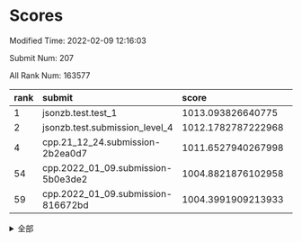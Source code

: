 # Scores

Modified Time: 2022-02-09 12:16:03

Submit Num: 207

All Rank Num: 163577

| rank |               submit               |       score        |       sigma        | pk_num |
| :--- | :--------------------------------- | :----------------- | :----------------- | :----- |
| 1    | jsonzb.test.test_1                 | 1013.093826640775  | 0.8186343233951304 | 3162   |
| 2    | jsonzb.test.submission_level_4     | 1012.1782787222968 | 0.7981962949099701 | 3154   |
| 4    | cpp.21_12_24.submission-2b2ea0d7   | 1011.6527940267998 | 0.7811005073031921 | 3161   |
| 54   | cpp.2022_01_09.submission-5b0e3de2 | 1004.8821876102958 | 0.7230460204079392 | 3162   |
| 59   | cpp.2022_01_09.submission-816672bd | 1004.3991909213933 | 0.7459805530365055 | 3163   |


<details>
<summary>全部</summary>

| rank |                 submit                 |       score        |       sigma        | pk_num |
| :--- | :------------------------------------- | :----------------- | :----------------- | :----- |
| 1    | jsonzb.test.test_1                     | 1013.093826640775  | 0.8186343233951304 | 3162   |
| 2    | jsonzb.test.submission_level_4         | 1012.1782787222968 | 0.7981962949099701 | 3154   |
| 3    | gobigger.level_3.submission_level_3_19 | 1011.8024437398951 | 0.7868783583290323 | 3162   |
| 4    | cpp.21_12_24.submission-2b2ea0d7       | 1011.6527940267998 | 0.7811005073031921 | 3161   |
| 5    | gobigger.level_3.submission_level_3_34 | 1011.6172698775756 | 0.7779020159749913 | 3159   |
| 6    | gobigger.level_3.submission_level_3_24 | 1011.598617482265  | 0.8017293246758388 | 3159   |
| 7    | gobigger.level_3.submission_level_3_22 | 1011.4669117125575 | 0.7629198786202228 | 3160   |
| 8    | gobigger.level_3.submission_level_3_6  | 1011.35608981051   | 0.7841038665510085 | 3167   |
| 9    | gobigger.level_3.submission_level_3_30 | 1011.2957297942958 | 0.7642458243042648 | 3165   |
| 10   | gobigger.level_3.submission_level_3_43 | 1011.2927472049233 | 0.7950170075929333 | 3160   |
| 11   | gobigger.level_3.submission_level_3_27 | 1011.1031898504863 | 0.7676754765711851 | 3160   |
| 12   | gobigger.level_3.submission_level_3_29 | 1011.0149488934317 | 0.7672101697507471 | 3162   |
| 13   | gobigger.level_3.submission_level_3_36 | 1010.9992478355198 | 0.7904818231310515 | 3157   |
| 14   | gobigger.level_3.submission_level_3_5  | 1010.754368462762  | 0.7511247857290262 | 3161   |
| 15   | gobigger.level_3.submission_level_3_1  | 1010.7375622050973 | 0.7670162920290657 | 3163   |
| 16   | gobigger.level_3.submission_level_3_38 | 1010.7148864220457 | 0.770824492556117  | 3165   |
| 17   | gobigger.level_3.submission_level_3_13 | 1010.599249058557  | 0.7637546200842182 | 3157   |
| 18   | gobigger.level_3.submission_level_3_21 | 1010.4754455322162 | 0.7612848221754431 | 3162   |
| 19   | gobigger.level_3.submission_level_3_48 | 1010.4524664033496 | 0.7728206101155218 | 3162   |
| 20   | gobigger.level_3.submission_level_3_28 | 1010.3669172229754 | 0.7570101653591865 | 3159   |
| 21   | gobigger.level_3.submission_level_3_39 | 1010.3328462512056 | 0.7519734105300382 | 3162   |
| 22   | gobigger.level_3.submission_level_3_42 | 1010.2345380543073 | 0.7550513193500668 | 3157   |
| 23   | gobigger.level_3.submission_level_3_18 | 1010.2103852078607 | 0.7659140188575992 | 3163   |
| 24   | gobigger.level_3.submission_level_3_46 | 1010.2018058502061 | 0.750660536957535  | 3155   |
| 25   | gobigger.level_3.submission_level_3_16 | 1010.151499655613  | 0.7564533186586337 | 3157   |
| 26   | gobigger.level_3.submission_level_3_40 | 1010.1066718062223 | 0.755589819198065  | 3161   |
| 27   | gobigger.level_3.submission_level_3_32 | 1010.011572178888  | 0.7575224455358187 | 3158   |
| 28   | gobigger.level_3.submission_level_3_7  | 1010.0040791013223 | 0.7357246351779255 | 3157   |
| 29   | gobigger.level_3.submission_level_3_44 | 1010.0029628683906 | 0.731371585087053  | 3158   |
| 30   | gobigger.level_3.submission_level_3_47 | 1009.966801537958  | 0.770743652755937  | 3165   |
| 31   | gobigger.level_3.submission_level_3_11 | 1009.9584986024688 | 0.7675157613379224 | 3158   |
| 32   | gobigger.level_3.submission_level_3_25 | 1009.9035565274711 | 0.7489942776579472 | 3163   |
| 33   | gobigger.level_3.submission_level_3_33 | 1009.9007065199463 | 0.7610135179881596 | 3157   |
| 34   | gobigger.level_3.submission_level_3_8  | 1009.8692896306359 | 0.7765056545650035 | 3155   |
| 35   | gobigger.level_3.submission_level_3_2  | 1009.811316268942  | 0.7623722311854889 | 3162   |
| 36   | gobigger.level_3.submission_level_3_15 | 1009.7802563307687 | 0.7702448849513791 | 3164   |
| 37   | gobigger.level_3.submission_level_3_14 | 1009.7247529508991 | 0.74523963684601   | 3162   |
| 38   | gobigger.level_3.submission_level_3_37 | 1009.6737074864158 | 0.7440958569308249 | 3160   |
| 39   | gobigger.level_3.submission_level_3_31 | 1009.6035277717602 | 0.7386177348788011 | 3158   |
| 40   | gobigger.level_3.submission_level_3_10 | 1009.5809936632937 | 0.7705506410958967 | 3164   |
| 41   | gobigger.level_3.submission_level_3_17 | 1009.5327395911436 | 0.7567819311879682 | 3160   |
| 42   | gobigger.level_3.submission_level_3_41 | 1009.5164662938461 | 0.7407839528201858 | 3165   |
| 43   | gobigger.level_3.submission_level_3_9  | 1009.5054823835244 | 0.7507021249333297 | 3161   |
| 44   | gobigger.level_3.submission_level_3_35 | 1009.4312655269833 | 0.7628937804704283 | 3159   |
| 45   | gobigger.level_3.submission_level_3_4  | 1009.2568477369614 | 0.7467599604919322 | 3160   |
| 46   | gobigger.level_3.submission_level_3_0  | 1009.2282868989261 | 0.7262352229835978 | 3156   |
| 47   | gobigger.level_3.submission_level_3_26 | 1009.0924084873681 | 0.7674046960721133 | 3161   |
| 48   | gobigger.level_3.submission_level_3_23 | 1009.0321281132639 | 0.7582198280274028 | 3163   |
| 49   | gobigger.level_3.submission_level_3_20 | 1008.9684316559564 | 0.7601053216455378 | 3160   |
| 50   | gobigger.level_3.submission_level_3_49 | 1008.7500679363737 | 0.7570313845075858 | 3166   |
| 51   | gobigger.level_3.submission_level_3_45 | 1008.6605393371403 | 0.7389754365204    | 3167   |
| 52   | gobigger.level_3.submission_level_3_12 | 1008.4695452712748 | 0.7345249700356241 | 3165   |
| 53   | gobigger.level_3.submission_level_3_3  | 1008.3036993241005 | 0.7659711097557154 | 3164   |
| 54   | cpp.2022_01_09.submission-5b0e3de2     | 1004.8821876102958 | 0.7230460204079392 | 3162   |
| 55   | gobigger.level_1.submission_level_1_18 | 1004.7289960316355 | 0.734806837338742  | 3160   |
| 56   | gobigger.level_1.submission_level_1_21 | 1004.5435809952838 | 0.7236785371602847 | 3161   |
| 57   | gobigger.level_1.submission_level_1_17 | 1004.4183805652981 | 0.7215416304908132 | 3159   |
| 58   | gobigger.level_1.submission_level_1_13 | 1004.4152730657337 | 0.71737701900701   | 3161   |
| 59   | cpp.2022_01_09.submission-816672bd     | 1004.3991909213933 | 0.7459805530365055 | 3163   |
| 60   | gobigger.level_1.submission_level_1_19 | 1004.3697819457255 | 0.7170843049222164 | 3163   |
| 61   | gobigger.level_1.submission_level_1_33 | 1004.2681502751738 | 0.718331298513908  | 3158   |
| 62   | gobigger.level_1.submission_level_1_39 | 1004.1364135769898 | 0.7218203611174483 | 3159   |
| 63   | gobigger.level_1.submission_level_1_41 | 1003.9185361585179 | 0.7161895460610866 | 3167   |
| 64   | gobigger.level_1.submission_level_1_35 | 1003.9037535199957 | 0.7101721388360827 | 3162   |
| 65   | gobigger.level_1.submission_level_1_20 | 1003.8201306429329 | 0.714139381083789  | 3162   |
| 66   | gobigger.level_1.submission_level_1_10 | 1003.8027863960489 | 0.7212341536660477 | 3165   |
| 67   | gobigger.level_1.submission_level_1_38 | 1003.779370759502  | 0.7172144537358208 | 3160   |
| 68   | gobigger.level_1.submission_level_1_45 | 1003.7498999332389 | 0.7270059007493072 | 3163   |
| 69   | gobigger.level_1.submission_level_1_42 | 1003.7363528673677 | 0.7090276003428949 | 3162   |
| 70   | gobigger.level_1.submission_level_1_40 | 1003.6637207874816 | 0.7117637678998535 | 3164   |
| 71   | gobigger.level_1.submission_level_1_7  | 1003.6305003283937 | 0.7158258113164745 | 3158   |
| 72   | gobigger.level_1.submission_level_1_1  | 1003.6267249477713 | 0.7001684257403187 | 3159   |
| 73   | gobigger.level_1.submission_level_1_4  | 1003.6058780027791 | 0.7317383772791377 | 3161   |
| 74   | gobigger.level_1.submission_level_1_43 | 1003.5588346632626 | 0.719698371101246  | 3159   |
| 75   | gobigger.level_1.submission_level_1_16 | 1003.5160938530346 | 0.7285974753553763 | 3157   |
| 76   | gobigger.level_1.submission_level_1_31 | 1003.5107703680817 | 0.7182981167861966 | 3159   |
| 77   | gobigger.level_1.submission_level_1_34 | 1003.5037039464866 | 0.7021795578448892 | 3167   |
| 78   | gobigger.level_1.submission_level_1_8  | 1003.4442070887128 | 0.7187162771478942 | 3158   |
| 79   | gobigger.level_1.submission_level_1_27 | 1003.3780675083259 | 0.7084033922786613 | 3166   |
| 80   | gobigger.level_1.submission_level_1_37 | 1003.3753909713001 | 0.7211971703765178 | 3161   |
| 81   | gobigger.level_1.submission_level_1_46 | 1003.3690204494086 | 0.7169275185256696 | 3157   |
| 82   | gobigger.level_1.submission_level_1_49 | 1003.3435106883547 | 0.729453105840691  | 3163   |
| 83   | gobigger.level_1.submission_level_1_2  | 1003.3337304491362 | 0.7109202663374685 | 3162   |
| 84   | gobigger.level_1.submission_level_1_26 | 1003.3284407235604 | 0.7125577760705928 | 3159   |
| 85   | gobigger.level_1.submission_level_1_6  | 1003.1888420028549 | 0.7194933663207937 | 3162   |
| 86   | gobigger.level_1.submission_level_1_0  | 1003.1633066848198 | 0.7261110827970033 | 3159   |
| 87   | gobigger.level_1.submission_level_1_14 | 1003.1619353606278 | 0.7055841902763538 | 3158   |
| 88   | gobigger.level_1.submission_level_1_23 | 1003.0897290805059 | 0.7248617797053928 | 3159   |
| 89   | gobigger.level_1.submission_level_1_11 | 1003.0340278366677 | 0.7202829303680685 | 3162   |
| 90   | gobigger.level_1.submission_level_1_30 | 1003.0317000208568 | 0.7209602255238908 | 3162   |
| 91   | gobigger.level_1.submission_level_1_3  | 1002.9306816070483 | 0.7064514548944463 | 3162   |
| 92   | gobigger.level_1.submission_level_1_24 | 1002.8185239644558 | 0.7283295867764351 | 3163   |
| 93   | gobigger.level_1.submission_level_1_5  | 1002.7601641169163 | 0.7252041835533356 | 3164   |
| 94   | gobigger.level_1.submission_level_1_25 | 1002.7397231929536 | 0.7002997571561425 | 3156   |
| 95   | gobigger.level_1.submission_level_1_15 | 1002.695025798444  | 0.7199068917638796 | 3163   |
| 96   | gobigger.level_1.submission_level_1_36 | 1002.6732465318591 | 0.7163423068633531 | 3162   |
| 97   | gobigger.level_1.submission_level_1_29 | 1002.6723816957426 | 0.7092226745087025 | 3161   |
| 98   | gobigger.level_1.submission_level_1_22 | 1002.6474889094976 | 0.7088497474411675 | 3163   |
| 99   | gobigger.level_1.submission_level_1_48 | 1002.3884930326838 | 0.7132396925970719 | 3163   |
| 100  | gobigger.level_1.submission_level_1_44 | 1002.3596948471788 | 0.7070757656448403 | 3164   |
| 101  | gobigger.level_1.submission_level_1_9  | 1002.3166611500903 | 0.7165853270336242 | 3159   |
| 102  | gobigger.level_1.submission_level_1_28 | 1002.2996209911505 | 0.7120914325670588 | 3164   |
| 103  | gobigger.level_1.submission_level_1_12 | 1002.2272104563793 | 0.7014033963651013 | 3157   |
| 104  | gobigger.level_1.submission_level_1_47 | 1002.1586774141089 | 0.7117990555504267 | 3161   |
| 105  | gobigger.level_1.submission_level_1_32 | 1002.1397932630279 | 0.719998426214178  | 3161   |
| 106  | gobigger.random.submission_random_8    | 997.281763262163   | 0.7142807369365505 | 3167   |
| 107  | gobigger.random.submission_random_34   | 997.2711042712286  | 0.7251386717187324 | 3160   |
| 108  | gobigger.random.submission_random_48   | 997.0867711748347  | 0.7132462133673173 | 3163   |
| 109  | gobigger.random.submission_random_30   | 997.0259727430948  | 0.701414342317129  | 3159   |
| 110  | gobigger.random.submission_random_12   | 996.8923094830525  | 0.698957696695852  | 3161   |
| 111  | gobigger.random.submission_random_31   | 996.8050425687767  | 0.7074507767438647 | 3158   |
| 112  | gobigger.random.submission_random_42   | 996.7590089288225  | 0.7139603115171997 | 3160   |
| 113  | gobigger.random.submission_random_27   | 996.7020514086788  | 0.7052440786219835 | 3165   |
| 114  | gobigger.random.submission_random_38   | 996.6616987313342  | 0.7033231775314358 | 3160   |
| 115  | gobigger.random.submission_random_19   | 996.6342657997056  | 0.70936826712917   | 3160   |
| 116  | gobigger.random.submission_random_49   | 996.484674215767   | 0.7095285155223222 | 3158   |
| 117  | gobigger.random.submission_random_26   | 996.3432217085799  | 0.7037648429482377 | 3164   |
| 118  | gobigger.random.submission_random_24   | 996.3312751787472  | 0.7104991462505221 | 3160   |
| 119  | gobigger.random.submission_random_39   | 996.2696158264389  | 0.7163645976154249 | 3161   |
| 120  | gobigger.random.submission_random_15   | 996.2496375607165  | 0.7173699245443883 | 3159   |
| 121  | gobigger.random.submission_random_21   | 996.2330232260365  | 0.7067240159076752 | 3156   |
| 122  | gobigger.random.submission_random_0    | 996.0709540332101  | 0.7075104957737813 | 3158   |
| 123  | gobigger.random.submission_random_14   | 996.0473781247349  | 0.6944619778957637 | 3155   |
| 124  | gobigger.random.submission_random_37   | 995.9739408816106  | 0.7106029868164623 | 3160   |
| 125  | gobigger.random.submission_random_33   | 995.9281225451898  | 0.7110909062514634 | 3165   |
| 126  | gobigger.random.submission_random_6    | 995.9184202324819  | 0.7249254517930932 | 3165   |
| 127  | gobigger.random.submission_random_29   | 995.8920503767579  | 0.7196596789127564 | 3163   |
| 128  | gobigger.random.submission_random_47   | 995.8788493542696  | 0.7162468906092558 | 3162   |
| 129  | gobigger.random.submission_random_36   | 995.8590872741321  | 0.7196025523719206 | 3161   |
| 130  | gobigger.random.submission_random_46   | 995.8005839046693  | 0.7136109148117085 | 3160   |
| 131  | gobigger.random.submission_random_25   | 995.7730558539088  | 0.7001360668074291 | 3161   |
| 132  | gobigger.random.submission_random_9    | 995.7582038775732  | 0.7021430099982472 | 3162   |
| 133  | gobigger.random.submission_random_44   | 995.7557534485937  | 0.7144367071753108 | 3158   |
| 134  | gobigger.random.submission_random_16   | 995.6955742965677  | 0.7120052353338441 | 3156   |
| 135  | gobigger.random.submission_random_43   | 995.692333711976   | 0.7186493743783225 | 3160   |
| 136  | gobigger.random.submission_random_35   | 995.6718345513976  | 0.7178074886792506 | 3158   |
| 137  | gobigger.random.submission_random_41   | 995.5278353927259  | 0.7196490636566075 | 3165   |
| 138  | gobigger.random.submission_random_2    | 995.5232316904145  | 0.7042560282067883 | 3157   |
| 139  | gobigger.random.submission_random_7    | 995.4234222922879  | 0.7204505440083984 | 3155   |
| 140  | gobigger.random.submission_random_40   | 995.4049785658178  | 0.7163354803410864 | 3158   |
| 141  | gobigger.random.submission_random_3    | 995.3192481902543  | 0.7056718854213228 | 3161   |
| 142  | gobigger.random.submission_random_13   | 995.2860743872303  | 0.7302273892930519 | 3162   |
| 143  | gobigger.random.submission_random_22   | 995.2143801568585  | 0.7154526961922919 | 3168   |
| 144  | gobigger.random.submission_random_17   | 995.2076869457176  | 0.7136686037792793 | 3165   |
| 145  | gobigger.random.submission_random_1    | 995.1742468340306  | 0.7045720870508134 | 3162   |
| 146  | gobigger.random.submission_random_11   | 995.1410191986654  | 0.7135604984964562 | 3163   |
| 147  | gobigger.random.submission_random_18   | 995.1168764255707  | 0.7064913589147257 | 3167   |
| 148  | gobigger.random.submission_random_5    | 995.0044600590179  | 0.7074636201875073 | 3154   |
| 149  | gobigger.random.submission_random_10   | 994.8914468259142  | 0.7327777132248894 | 3161   |
| 150  | gobigger.random.submission_random_23   | 994.8820191208912  | 0.7251083808949552 | 3165   |
| 151  | gobigger.random.submission_random_28   | 994.6688476348492  | 0.7093177620633427 | 3160   |
| 152  | gobigger.random.submission_random_32   | 994.5669817882356  | 0.7182636640949546 | 3158   |
| 153  | gobigger.random.submission_random_4    | 994.530250746694   | 0.7166892740725082 | 3160   |
| 154  | gobigger.random.submission_random_45   | 994.4911338657438  | 0.7346196950757788 | 3161   |
| 155  | gobigger.random.submission_random_20   | 994.430254004067   | 0.7047192371389693 | 3162   |
| 156  | gobigger.level_2.submission_level_2_36 | 994.0410299795304  | 0.7424668135921141 | 3162   |
| 157  | gobigger.level_2.submission_level_2_19 | 993.4077835030301  | 0.7426078043504705 | 3163   |
| 158  | gobigger.level_2.submission_level_2_25 | 993.3310469044253  | 0.7459167697268211 | 3162   |
| 159  | gobigger.level_2.submission_level_2_4  | 993.179581870026   | 0.7429290213947327 | 3159   |
| 160  | gobigger.level_2.submission_level_2_38 | 993.0908112020265  | 0.7348056266946597 | 3159   |
| 161  | gobigger.level_2.submission_level_2_24 | 993.0617227824304  | 0.7342683667096593 | 3156   |
| 162  | gobigger.level_2.submission_level_2_40 | 993.0060913001914  | 0.7354159691066016 | 3159   |
| 163  | gobigger.level_2.submission_level_2_32 | 992.7859250927808  | 0.7527547647096088 | 3162   |
| 164  | gobigger.level_2.submission_level_2_37 | 992.773291034839   | 0.7425790235477645 | 3163   |
| 165  | gobigger.level_2.submission_level_2_27 | 992.5761546742162  | 0.7345529383882179 | 3166   |
| 166  | gobigger.level_2.submission_level_2_14 | 992.570822512377   | 0.7378729267036624 | 3158   |
| 167  | gobigger.level_2.submission_level_2_1  | 992.5282354804289  | 0.7371137679007943 | 3168   |
| 168  | gobigger.level_2.submission_level_2_11 | 992.4809209339124  | 0.7496158470750462 | 3164   |
| 169  | gobigger.level_2.submission_level_2_17 | 992.4350114820153  | 0.7379321370772539 | 3160   |
| 170  | gobigger.level_2.submission_level_2_49 | 992.3779745458481  | 0.7407072068459355 | 3156   |
| 171  | gobigger.level_2.submission_level_2_22 | 992.366008183961   | 0.7258370350626967 | 3156   |
| 172  | gobigger.level_2.submission_level_2_39 | 992.3401272030899  | 0.7544374804849012 | 3165   |
| 173  | gobigger.level_2.submission_level_2_16 | 992.2995834169302  | 0.7576850479227325 | 3162   |
| 174  | gobigger.level_2.submission_level_2_34 | 992.2749589464707  | 0.762476478336351  | 3161   |
| 175  | gobigger.level_2.submission_level_2_5  | 992.1948914821635  | 0.7358423075811648 | 3156   |
| 176  | gobigger.level_2.submission_level_2_2  | 992.144346323837   | 0.7499294071629732 | 3161   |
| 177  | gobigger.level_2.submission_level_2_46 | 992.0967003003017  | 0.74854238001671   | 3161   |
| 178  | gobigger.level_2.submission_level_2_47 | 991.9767292548291  | 0.7493624434582051 | 3158   |
| 179  | gobigger.level_2.submission_level_2_48 | 991.9677209425992  | 0.7318288380877437 | 3161   |
| 180  | gobigger.level_2.submission_level_2_7  | 991.9633272286911  | 0.7424548401858627 | 3160   |
| 181  | gobigger.level_2.submission_level_2_30 | 991.9467503129925  | 0.7456302376097756 | 3160   |
| 182  | gobigger.level_2.submission_level_2_20 | 991.9427783765236  | 0.7400168649639286 | 3164   |
| 183  | gobigger.level_2.submission_level_2_23 | 991.9337372749912  | 0.7331133015054943 | 3162   |
| 184  | gobigger.level_2.submission_level_2_33 | 991.8962916452007  | 0.7423490392826221 | 3162   |
| 185  | gobigger.level_2.submission_level_2_26 | 991.8769469964305  | 0.7363236598673815 | 3161   |
| 186  | gobigger.level_2.submission_level_2_0  | 991.853750123245   | 0.7521655406736603 | 3162   |
| 187  | gobigger.level_2.submission_level_2_8  | 991.8157839982944  | 0.7599789604857329 | 3162   |
| 188  | gobigger.level_2.submission_level_2_9  | 991.7277719291171  | 0.7375262755221588 | 3161   |
| 189  | gobigger.level_2.submission_level_2_42 | 991.7078832946963  | 0.7625465369728404 | 3160   |
| 190  | gobigger.level_2.submission_level_2_41 | 991.6915310318142  | 0.7429113076243602 | 3161   |
| 191  | gobigger.level_2.submission_level_2_45 | 991.6904449511517  | 0.7498768428010639 | 3157   |
| 192  | gobigger.level_2.submission_level_2_12 | 991.5239268266571  | 0.7385081572302538 | 3166   |
| 193  | gobigger.level_2.submission_level_2_15 | 991.5084280600506  | 0.7769291721166102 | 3160   |
| 194  | gobigger.level_2.submission_level_2_31 | 991.30705273103    | 0.7467998646648235 | 3161   |
| 195  | gobigger.level_2.submission_level_2_10 | 991.3059057805862  | 0.7595175030855186 | 3164   |
| 196  | gobigger.level_2.submission_level_2_29 | 991.1815626886005  | 0.745261088765576  | 3165   |
| 197  | gobigger.level_2.submission_level_2_43 | 991.0279227982635  | 0.7356704156408722 | 3164   |
| 198  | gobigger.level_2.submission_level_2_35 | 990.9667928256173  | 0.7802183005698112 | 3161   |
| 199  | gobigger.level_2.submission_level_2_13 | 990.9302281387954  | 0.7487015780458646 | 3157   |
| 200  | gobigger.level_2.submission_level_2_28 | 990.8917716137602  | 0.759171087319035  | 3160   |
| 201  | gobigger.level_2.submission_level_2_18 | 990.8784549772795  | 0.7545408713242506 | 3157   |
| 202  | gobigger.level_2.submission_level_2_21 | 990.7699639894043  | 0.7327068094589791 | 3163   |
| 203  | gobigger.level_2.submission_level_2_6  | 990.6708692358814  | 0.74617592566815   | 3157   |
| 204  | gobigger.level_2.submission_level_2_44 | 990.3957632671392  | 0.7774701798543852 | 3160   |
| 205  | gobigger.level_2.submission_level_2_3  | 990.067501594361   | 0.7889744136933036 | 3160   |
| 206  | gobigger.none.submission_none_0        | 979.5538310650682  | 1.2334899856847903 | 3165   |
| 207  | gobigger.none.submission_none_1        | 978.2694726185036  | 1.3517697036768466 | 3160   |

</details>